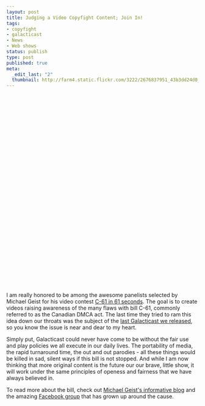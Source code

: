 ```yaml
--- 
layout: post
title: Judging a Video Copyfight Content; Join In!
tags: 
- copyfight
- galacticast
- News
- Web shows
status: publish
type: post
published: true
meta: 
  _edit_last: "2"
  thumbnail: http://farm4.static.flickr.com/3222/2676837951_43b3dd24d0_o.jpg
---
```


<object width="700" height="505"><param name="movie"
value="http://www.youtube.com/v/igu-7jDIjSU?version=3&amp;hl=en_US&amp;rel=0"></param><param
name="allowFullScreen" value="true"></param><param
name="allowscriptaccess" value="always"></param><embed
src="http://www.youtube.com/v/igu-7jDIjSU?version=3&amp;hl=en_US&amp;rel=0"
type="application/x-shockwave-flash" width="700" height="505"
allowscriptaccess="always" allowfullscreen="true"></embed></object>

I am really honored to be among the awesome panelists selected by Michael Geist for his video contest [C-61 in 61 seconds](http://www.youtube.com/watch?v=igu-7jDIjSU). The goal is to create videos raising awareness of the many flaws with bill C-61, commonly referred to as the Canadian DMCA act. The last time they tried to ram this idea down our throats was the subject of the [last Galacticast we released](http://www.galacticast.com/2007/12/27/a-copyright-carol/), so you know the issue is near and dear to my heart.

Simply put, Galacticast could never have come to be without the fair use and play policies we all execute in our daily lives. The portability of media, the rapid turnaround time, the out and out parodies - all these things would be killed in sad, silent ways if this bill is not stopped. And while I am now thinking that more original content is the future our our brave, little show, it will work under the same principles of openess and fairness that we have always believed in.

To read more about the bill, check out [Michael Geist's informative blog](http://www.michaelgeist.ca/) and the amazing [Facebook group](http://www.facebook.com/group.php?gid=6315846683) that has grown up around the cause.
